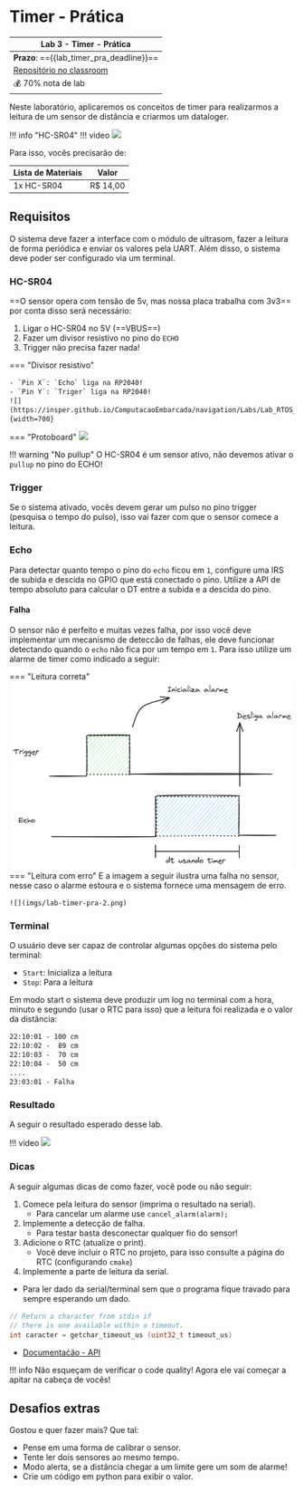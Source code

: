 # Timer - Prática

| Lab 3 - Timer - Prática                               |
|-------------------------------------------------------|
| **Prazo**: =={{lab_timer_pra_deadline}}==               |
| [Repositório no classroom]({{lab_timer_pra_classroom}}) |
| 💰 70% nota de lab                                    |

Neste laboratório, aplicaremos os conceitos de timer para realizarmos a leitura de um sensor de distância e criarmos um dataloger.

!!! info "HC-SR04"
    !!! video
        ![](https://www.youtube.com/watch?v=QOc4vgqFXS0)

Para isso, vocês precisarão de:

| Lista de Materiais | Valor   |
|--------------------|---------|
| 1x HC-SR04         | R$ 14,00 |

## Requisitos

O sistema deve fazer a interface com o módulo de ultrasom, fazer a leitura de forma periódica e enviar os valores pela UART. Além disso, o sistema deve poder ser configurado via um terminal.

### HC-SR04

==O sensor opera com tensão de 5v, mas nossa placa trabalha com 3v3== por conta disso será necessário:

1. Ligar o HC-SR04 no 5V (==VBUS==)
1. Fazer um divisor resistivo no pino do `ECHO`
1. Trigger não precisa fazer nada!

=== "Divisor resistivo"

    - `Pin X`: `Echo` liga na RP2040!
    - `Pin Y`: `Triger` liga na RP2040!
    ![](https://insper.github.io/ComputacaoEmbarcada/navigation/Labs/Lab_RTOS_HCSR04/montagem.svg){width=700}

=== "Protoboard"
    ![](https://insper.github.io/ComputacaoEmbarcada/navigation/Labs/Lab_RTOS_HCSR04/proto.jpg)

!!! warning "No pullup"
    O HC-SR04 é um sensor ativo, não devemos ativar o `pullup` no pino do ECHO! 

### Trigger

Se o sistema ativado, vocês devem gerar um pulso no pino trigger (pesquisa o tempo do pulso), isso vai fazer com que o sensor comece a leitura. 

### Echo

Para detectar quanto tempo o pino do `echo` ficou em `1`, configure uma IRS de subida e descida no GPIO que está conectado o pino. Utilize a API de tempo absoluto para calcular o DT entre a subida e a descida do pino. 

#### Falha

O sensor não é perfeito e muitas vezes falha, por isso você deve implementar um mecanismo de deteccão de falhas, ele deve funcionar detectando quando o `echo` não fica por um tempo em `1`. Para isso utilize um alarme de timer como indicado a seguir:

=== "Leitura correta"
    ![](imgs/lab-timer-pra-1.png)
=== "Leitura com erro"
    E a imagem a seguir ilustra uma falha no sensor, nesse caso o alarme estoura e o sistema fornece uma mensagem de erro.

    ![](imgs/lab-timer-pra-2.png)

### Terminal

O usuário deve ser capaz de controlar algumas opções do sistema pelo terminal:

- `Start`: Inicializa a leitura
- `Stop`: Para a leitura

Em modo start o sistema deve produzir um log no terminal com a hora, minuto e segundo (usar o RTC para isso) que a leitura foi realizada e o valor da distância:

```
22:10:01 - 100 cm
22:10:02 -  89 cm
22:10:03 -  70 cm
22:10:04 -  50 cm
....
23:03:01 - Falha
```

### Resultado

A seguir o resultado esperado desse lab.

!!! video
    ![](https://www.youtube.com/watch?v=Qf8_zQEEllA)

### Dicas

A seguir algumas dicas de como fazer, você pode ou não seguir:

1. Comece pela leitura do sensor (imprima o resultado na serial).
    - Para cancelar um alarme use `cancel_alarm(alarm);`
1. Implemente a detecção de falha.
    - Para testar basta desconectar qualquer fio do sensor!
1. Adicione o RTC (atualize o print).
    - Você deve incluir o RTC no projeto, para isso consulte a página do RTC (configurando `cmake`)
1. Implemente a parte de leitura da serial.

- Para ler dado da serial/terminal sem que o programa fique travado para sempre esperando um dado.

```c
// Return a character from stdin if
// there is one available within a timeout. 
int caracter = getchar_timeout_us (uint32_t timeout_us)
```

- [Documentaćão - API ](https://www.raspberrypi.com/documentation/pico-sdk/runtime.html#ga9b10b3bc1a4750fcb0e691566bc868e8)

!!! info
    Não esqueçam de verificar o code quality! Agora ele vai começar a apitar na cabeça de vocês!

## Desafios extras

Gostou e quer fazer mais? Que tal:

- Pense em uma forma de calibrar o sensor.
- Tente ler dois sensores ao mesmo tempo.
- Modo alerta, se a distância chegar a um limite gere um som de alarme!
- Crie um código em python para exibir o valor.
